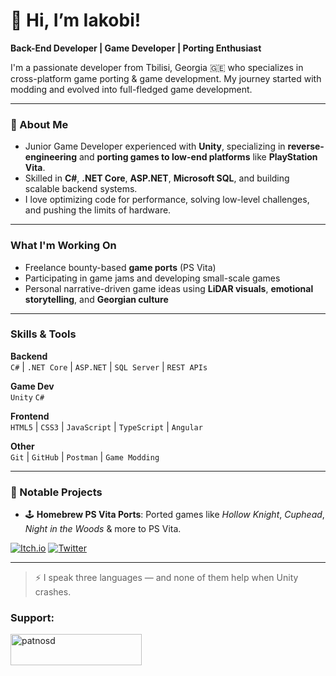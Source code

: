 # 👋 Hi, I’m Iakobi!

 **Back-End Developer | Game Developer | Porting Enthusiast**

I'm a passionate developer from Tbilisi, Georgia 🇬🇪 who specializes in cross-platform game porting & game development. My journey started with modding and evolved into full-fledged game development.

---

### 🧠 About Me

-  Junior Game Developer experienced with **Unity**, specializing in **reverse-engineering** and **porting games to low-end platforms** like **PlayStation Vita**.
-  Skilled in **C#**, **.NET Core**, **ASP.NET**, **Microsoft SQL**, and building scalable backend systems.
-  I love optimizing code for performance, solving low-level challenges, and pushing the limits of hardware.

---

### What I'm Working On

-  Freelance bounty-based **game ports** (PS Vita)
-  Participating in game jams and developing small-scale games
-  Personal narrative-driven game ideas using **LiDAR visuals**, **emotional storytelling**, and **Georgian culture**

---

###  Skills & Tools

**Backend**  
`C#` | `.NET Core` | `ASP.NET` | `SQL Server` | `REST APIs`

**Game Dev**  
`Unity` `C#`

**Frontend**  
`HTML5` | `CSS3` | `JavaScript` | `TypeScript` | `Angular`

**Other**  
`Git` | `GitHub` | `Postman` | `Game Modding`

---

### 🧪 Notable Projects

- 🕹️ **Homebrew PS Vita Ports**: Ported games like 
*Hollow Knight*,
*Cuphead*,
*Night in the Woods*
& more to PS Vita.


[![Itch.io](https://img.shields.io/badge/itch.io-profile-red?logo=itch-io)](http://patnosd.itch.io/)
[![Twitter](https://img.shields.io/badge/Twitter-@patnosd-1DA1F2?logo=twitter)](http://x.com/patnos_d)

---

> ⚡ I speak three languages — and none of them help when Unity crashes.


<h3 align="left">Support:</h3>
<p><a href="https://ko-fi.com/patnosd"> <img align="left" src="https://cdn.ko-fi.com/cdn/kofi3.png?v=3" height="50" width="210" alt="patnosd" /></a></p><br><br>
